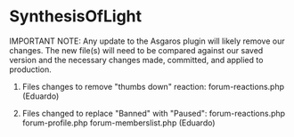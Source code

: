 # SynthesisOfLight

IMPORTANT NOTE:
Any update to the Asgaros plugin will likely remove our changes.  The new file(s) will need to be compared against our saved version and the necessary changes made, committed, and applied to production.

1) Files changes to remove "thumbs down" reaction:
forum-reactions.php
(Eduardo)

2) Files changed to replace "Banned" with "Paused":
forum-reactions.php
forum-profile.php
forum-memberslist.php
(Eduardo)
